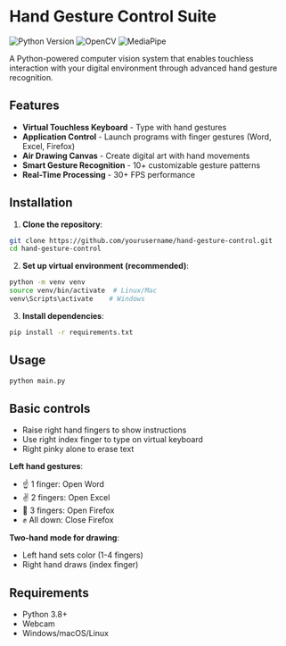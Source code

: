 # Hand Gesture Control Suite

![Python Version](https://img.shields.io/badge/python-3.8%2B-blue)
![OpenCV](https://img.shields.io/badge/opencv-4.7.0.72-green)
![MediaPipe](https://img.shields.io/badge/mediapipe-0.10.0-orange)

A Python-powered computer vision system that enables touchless interaction with your digital environment through advanced hand gesture recognition.

## Features

- **Virtual Touchless Keyboard** - Type with hand gestures
- **Application Control** - Launch programs with finger gestures (Word, Excel, Firefox)
- **Air Drawing Canvas** - Create digital art with hand movements
- **Smart Gesture Recognition** - 10+ customizable gesture patterns
- **Real-Time Processing** - 30+ FPS performance

## Installation

1. **Clone the repository**:
```bash
git clone https://github.com/yourusername/hand-gesture-control.git
cd hand-gesture-control
```

2. **Set up virtual environment (recommended)**:
```bash
python -m venv venv
source venv/bin/activate  # Linux/Mac
venv\Scripts\activate    # Windows
```

3. **Install dependencies**:
```bash
pip install -r requirements.txt
```

## Usage
```bash
python main.py
```

## Basic controls
- Raise right hand fingers to show instructions
- Use right index finger to type on virtual keyboard
- Right pinky alone to erase text

**Left hand gestures**:

- ☝️ 1 finger: Open Word
- ✌️ 2 fingers: Open Excel
- 🤟 3 fingers: Open Firefox
- ✊ All down: Close Firefox

**Two-hand mode for drawing**:
- Left hand sets color (1-4 fingers)
- Right hand draws (index finger)

## Requirements
- Python 3.8+
- Webcam
- Windows/macOS/Linux
